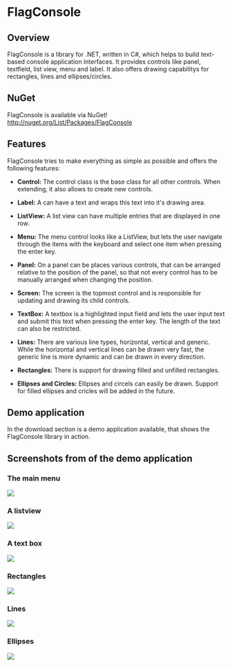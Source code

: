 # FlagConsole

## Overview

FlagConsole is a library for .NET, written in C#, which helps to build text-based console application interfaces. 
It provides controls like panel, textfield, list view, menu and label. It also offers drawing capabilitys for rectangles, lines and ellipses/circles.

## NuGet

FlagConsole is available via NuGet!
http://nuget.org/List/Packages/FlagConsole

## Features

FlagConsole tries to make everything as simple as possible and offers the following features:

- **Control:**
The control class is the base class for all other controls. When extending, it also allows to create new controls.

- **Label:**
A can have a text and wraps this text into it's drawing area.

- **ListView:**
A list view can have multiple entries that are displayed in one row.

- **Menu:**
The menu control looks like a ListView, but lets the user navigate through the items with the keyboard and select one item when pressing the enter key.

- **Panel:**
On a panel can be places various controls, that can be arranged relative to the position of the panel, so that not every control has to be manually arranged when changing the position.

- **Screen:**
The screen is the topmost control and is responsible for updating and drawing its child controls.

- **TextBox:**
A textbox is a highlighted input field and lets the user input text and submit this text when pressing the enter key. The length of the text can also be restricted.

- **Lines:**
There are various line types, horizontal, vertical and generic. While the horizontal and vertical lines can be drawn very fast, the generic line is more dynamic and can be drawn in every direction.

- **Rectangles:**
There is support for drawing filled and unfilled rectangles.

- **Ellipses and Circles:**
Ellipses and circels can easily be drawn. Support for filled ellipses and cricles will be added in the future.

## Demo application

In the download section is a demo application available, that shows the FlagConsole library in action.

## Screenshots from of the demo application

### The main menu

![][1]


### A listview

![][2]

### A text box

![][3]

### Rectangles

![][4]

### Lines

![][5]

### Ellipses

![][6]

[1]: http://flagbug.github.com/flagconsole/mainmenu.jpg
[2]: http://flagbug.github.com/flagconsole/listview.jpg
[3]: http://flagbug.github.com/flagconsole/textbox.jpg
[4]: http://flagbug.github.com/flagconsole/rectangle.jpg
[5]: http://flagbug.github.com/flagconsole/line.jpg
[6]: http://flagbug.github.com/flagconsole/ellipse.jpg